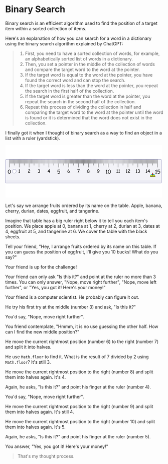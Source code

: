 # Binary Search

Binary search is an efficient algorithm used to find the position of a target item within a sorted collection of items.

Here's an explanation of how you can search for a word in a dictionary using the binary search algorithm explained by ChatGPT:

> 1. First, you need to have a sorted collection of words, for example, an alphabetically sorted list of words in a dictionary.
> 2. Then, you set a pointer in the middle of the collection of words and compare the target word to the word at the pointer.
> 3. If the target word is equal to the word at the pointer, you have found the correct word and can stop the search.
> 4. If the target word is less than the word at the pointer, you repeat the search in the first half of the collection.
> 5. If the target word is greater than the word at the pointer, you repeat the search in the second half of the collection.
> 6. Repeat this process of dividing the collection in half and comparing the target word to the word at the pointer until the word is found or it is determined that the word does not exist in the collection.

I finally got it when I thought of binary search as a way to find an object in a list with a ruler (yardstick).

![ruler](./ruler.png)

Let's say we arrange fruits ordered by its name on the table. Apple, banana, cherry, durian, dates, eggfruit, and tangerine. 

Imagine that table has a big ruler right below it to tell you each item's position. We place apple at 0, banana at 1, cherry at 2, durian at 3, dates at 4, eggfruit at 5, and tangerine at 6. We cover the table with the black sheets.

Tell your friend, "Hey, I arrange fruits ordered by its name on this table. If you can guess the position of eggfruit, I'll give you 10 bucks! What do you say?"

Your friend is up for the challenge!

Your friend can only ask "Is this it?" and point at the ruler no more than 3 times. You can only answer, "Nope, move right further", "Nope, move left further", or "Yes, you got it! Here's your money!"

Your friend is a computer scientist. He probably can figure it out.

He try his first try at the middle (number 3) and ask, "Is this it?"

You'd say, "Nope, move right further".

You friend contemplate, "Hmmm, it is no use guessing the other half. How can I find the new middle position?"

He move the current rightmost position (number 6) to the right (number 7) and split it into halves.

He use `Math.floor` to find it. What is the result of 7 divided by 2 using `Math.floor`? It's still 3.

He move the current rightmost position to the right (number 8) and split them into halves again. It's 4.

Again, he asks, "Is this it?" and point his finger at the ruler (number 4).

You'd say, "Nope, move right further".

He move the current rightmost position to the right (number 9) and split them into halves again. It's still 4.

He move the current rightmost position to the right (number 10) and split them into halves again. It's 5.

Again, he asks, "Is this it?" and point his finger at the ruler (number 5).

You answer, "Yes, you got it! Here's your money!"

> That's my thought process.